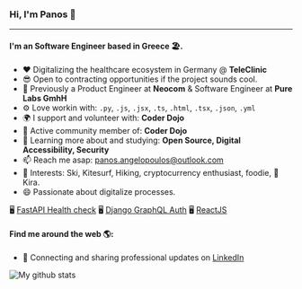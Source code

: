 ### Hi, I'm Panos 👋

---

<!-- I'm Panos, I'm a Full Stack Developer with more than 10 years of professional experience.

My primary focus over the past 10 years has been Javascript & Python development, namely Django, Flask, Node.js, React and React Native. I'm also experienced with frontend development including HTML, CSS and jQuery, Express, MongoDB.

I have done a substantial amount of backend work that has allowed me to become familiar with a number of different technologies and frameworks that aren't necessarily limited to web. I'm comfortable with SQL and have worked with a number of relational databases, primarily Postgres and MySQL.

My collegiate training and first four years of professional career revolved primarily around PHP, Java and Angular.

In addition to development, i hold two Bachelor (Bachelor of Science & Bachelor of Education) and a Master degree all of them in Computer Science..-->

#### I'm an Software Engineer based in Greece 🏖️.

- ❤️ Digitalizing the healthcare ecosystem in Germany @ **TeleClinic**
- 😎 Open to contracting opportunities if the project sounds cool.
- 🏢 Previously a Product Engineer at **Neocom** & Software Engineer at **Pure Labs GmhH**
- ⚙️ Love workin with: `.py`, `.js`, `.jsx`, `.ts`, `.html`, `.tsx`, `.json`, `.yml`
- 🌍 I support and volunteer with: **Coder Dojo**
- 💅 Active community member of: **Coder Dojo**
- 🌱 Learning more about and studying: **Open Source, Digital Accessibility, Security**
- 📫 Reach me asap: panos.angelopoulos@outlook.com
- 💜 Interests: Ski, Kitesurf, Hiking, cryptocurrency enthusiast, foodie, 🐶 Kira.
- 😄 Passionate about digitalize processes.

🖥️ [FastAPI Health check](https://github.com/jtom38/fastapi_healthcheck)
🖥 [Django GraphQL Auth](https://django-graphql-auth.readthedocs.io/en/latest/)
🖥 [ReactJS](https://github.com/reactjs/el.reactjs.org)

#### Find me around the web 🌎:

- 💼 Connecting and sharing professional updates on <a href="https://www.linkedin.com/in/panosangelopoulos/">LinkedIn</a>

![My github stats](https://github-readme-stats.vercel.app/api?username=panosangelopoulos&show_icons=true)
